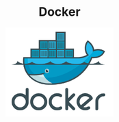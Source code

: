 <h1 align="center"> Docker </h1>

<p align="center">
  <img alt="logo do docker" src="../public/docker-logo.png" width="50%">
</p>
